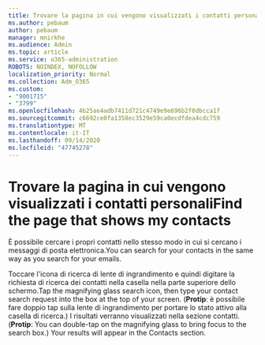 ```yaml
---
title: Trovare la pagina in cui vengono visualizzati i contatti personali
ms.author: pebaum
author: pebaum
manager: mnirkhe
ms.audience: Admin
ms.topic: article
ms.service: o365-administration
ROBOTS: NOINDEX, NOFOLLOW
localization_priority: Normal
ms.collection: Adm_O365
ms.custom:
- "9001715"
- "3799"
ms.openlocfilehash: 4b25ae4adb7411d721c4749e9e696b2f0dbcca1f
ms.sourcegitcommit: c6692ce0fa1358ec3529e59ca0ecdfdea4cdc759
ms.translationtype: MT
ms.contentlocale: it-IT
ms.lasthandoff: 09/14/2020
ms.locfileid: "47745278"
---
```

# <a name="find-the-page-that-shows-my-contacts"></a><span data-ttu-id="54a42-102">Trovare la pagina in cui vengono visualizzati i contatti personali</span><span class="sxs-lookup"><span data-stu-id="54a42-102">Find the page that shows my contacts</span></span>

<span data-ttu-id="54a42-103">È possibile cercare i propri contatti nello stesso modo in cui si cercano i messaggi di posta elettronica.</span><span class="sxs-lookup"><span data-stu-id="54a42-103">You can search for your contacts in the same way as you search for your emails.</span></span>
 
<span data-ttu-id="54a42-104">Toccare l'icona di ricerca di lente di ingrandimento e quindi digitare la richiesta di ricerca dei contatti nella casella nella parte superiore dello schermo.</span><span class="sxs-lookup"><span data-stu-id="54a42-104">Tap the magnifying glass search icon, then type your contact search request into the box at the top of your screen.</span></span> <span data-ttu-id="54a42-105">(**Protip**: è possibile fare doppio tap sulla lente di ingrandimento per portare lo stato attivo alla casella di ricerca.) I risultati verranno visualizzati nella sezione contatti.</span><span class="sxs-lookup"><span data-stu-id="54a42-105">(**Protip**: You can double-tap on the magnifying glass to bring focus to the search box.) Your results will appear in the Contacts section.</span></span>
